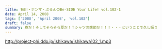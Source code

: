 ```yaml
---
title: 石川・ホンマ・ぶるんのBe-SIDE Your Life! vol.102-1
date: April 14, 2008
tags: ['2008', 'April 2008', 'vol.102']
draft: false
summary: 春だ！そしてそろそろ夏だ！Ｔシャツの季節だ！！！・・・ということで久し振りのビーサイグッズが出現！詳しくはこちらビーサイ公式ＨＰも要チェックや！↓be-side.jpNAMAE
---
```


http://project-phi.ddo.jp/ishikawa/ishikawa102_1.mp3

